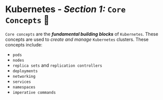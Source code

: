 # **Kubernetes** - ***Section 1:*** `Core Concepts` 🧠

`Core concepts` are the ***fundamental building blocks*** of `Kubernetes`. These concepts are used to *create and manage* `Kubernetes` clusters. These concepts include:

* `pods`
* `nodes`
* `replica sets` and `replication controllers`
* `deployments`
* `networking`
* `services`
* `namespaces`
* `imperative commands`

